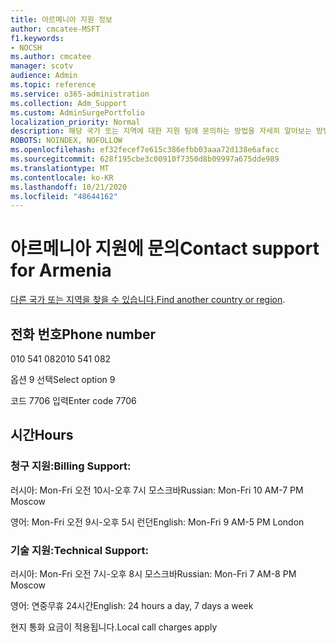 ```yaml
---
title: 아르메니아 지원 정보
author: cmcatee-MSFT
f1.keywords:
- NOCSH
ms.author: cmcatee
manager: scotv
audience: Admin
ms.topic: reference
ms.service: o365-administration
ms.collection: Adm_Support
ms.custom: AdminSurgePortfolio
localization_priority: Normal
description: 해당 국가 또는 지역에 대한 지원 팀에 문의하는 방법을 자세히 알아보는 방법을 배워야 합니다.
ROBOTS: NOINDEX, NOFOLLOW
ms.openlocfilehash: ef32fecef7e615c386efbb03aaa72d138e6afacc
ms.sourcegitcommit: 628f195cbe3c00910f7350d8b09997a675dde989
ms.translationtype: MT
ms.contentlocale: ko-KR
ms.lasthandoff: 10/21/2020
ms.locfileid: "48644162"
---
```

# <a name="contact-support-for-armenia"></a><span data-ttu-id="64a26-103">아르메니아 지원에 문의</span><span class="sxs-lookup"><span data-stu-id="64a26-103">Contact support for Armenia</span></span>

<span data-ttu-id="64a26-104">[다른 국가 또는 지역을 찾을 수 있습니다.](../contact-support-for-business-products.md)</span><span class="sxs-lookup"><span data-stu-id="64a26-104">[Find another country or region](../contact-support-for-business-products.md).</span></span>

## <a name="phone-number"></a><span data-ttu-id="64a26-105">전화 번호</span><span class="sxs-lookup"><span data-stu-id="64a26-105">Phone number</span></span>
<span data-ttu-id="64a26-106">010 541 082</span><span class="sxs-lookup"><span data-stu-id="64a26-106">010 541 082</span></span>

<span data-ttu-id="64a26-107">옵션 9 선택</span><span class="sxs-lookup"><span data-stu-id="64a26-107">Select option 9</span></span>

<span data-ttu-id="64a26-108">코드 7706 입력</span><span class="sxs-lookup"><span data-stu-id="64a26-108">Enter code 7706</span></span>

## <a name="hours"></a><span data-ttu-id="64a26-109">시간</span><span class="sxs-lookup"><span data-stu-id="64a26-109">Hours</span></span>
### <a name="billing-support"></a><span data-ttu-id="64a26-110">청구 지원:</span><span class="sxs-lookup"><span data-stu-id="64a26-110">Billing Support:</span></span>

<span data-ttu-id="64a26-111">러시아: Mon-Fri 오전 10시-오후 7시 모스크바</span><span class="sxs-lookup"><span data-stu-id="64a26-111">Russian: Mon-Fri 10 AM-7 PM Moscow</span></span>

<span data-ttu-id="64a26-112">영어: Mon-Fri 오전 9시-오후 5시 런던</span><span class="sxs-lookup"><span data-stu-id="64a26-112">English: Mon-Fri 9 AM-5 PM London</span></span>

### <a name="technical-support"></a><span data-ttu-id="64a26-113">기술 지원:</span><span class="sxs-lookup"><span data-stu-id="64a26-113">Technical Support:</span></span>

<span data-ttu-id="64a26-114">러시아: Mon-Fri 오전 7시-오후 8시 모스크바</span><span class="sxs-lookup"><span data-stu-id="64a26-114">Russian: Mon-Fri 7 AM-8 PM Moscow</span></span>

<span data-ttu-id="64a26-115">영어: 연중무휴 24시간</span><span class="sxs-lookup"><span data-stu-id="64a26-115">English: 24 hours a day, 7 days a week</span></span>

<span data-ttu-id="64a26-116">현지 통화 요금이 적용됩니다.</span><span class="sxs-lookup"><span data-stu-id="64a26-116">Local call charges apply</span></span>
